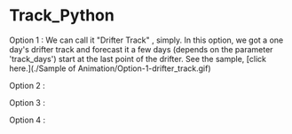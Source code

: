 # Track_Python
Option 1 : We can call it "Drifter Track" , simply. In this option, we got a one day's drifter track and forecast it a few days (depends on the parameter 'track_days') start at the last point of the drifter. See the sample, [click here.](./Sample of Animation/Option-1-drifter_track.gif)

Option 2 :

Option 3 :

Option 4 :
